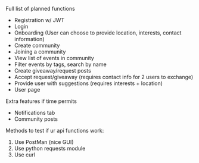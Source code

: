 Full list of planned functions

* Registration w/ JWT
* Login
* Onboarding (User can choose to provide location, interests, contact information)
* Create community
* Joining a community
* View list of events in community
* Filter events by tags, search by name
* Create giveaway/request posts
* Accept request/giveaway (requires contact info for 2 users to exchange)
* Provide user with suggestions (requires interests + location)
* User page

Extra features if time permits

* Notifications tab
* Community posts


Methods to test if ur api functions work:
1. Use PostMan (nice GUI)
2. Use python requests module
3. Use curl

